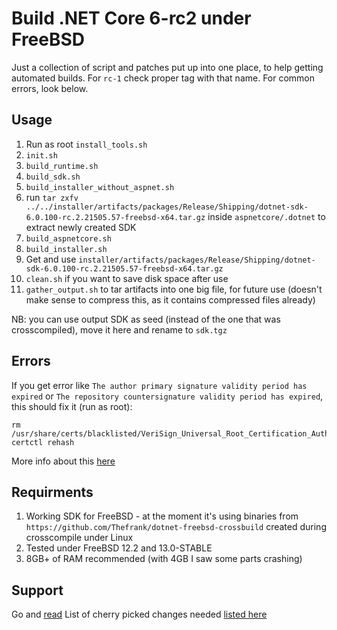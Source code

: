 # Build .NET Core 6-rc2 under FreeBSD

Just a collection of script and patches put up into one place, to help getting automated builds.
For `rc-1` check proper tag with that name.
For common errors, look below.

## Usage

1. Run as root `install_tools.sh`
1. `init.sh`
1. `build_runtime.sh`
1. `build_sdk.sh`
1. `build_installer_without_aspnet.sh`
1. run `tar zxfv ../../installer/artifacts/packages/Release/Shipping/dotnet-sdk-6.0.100-rc.2.21505.57-freebsd-x64.tar.gz` inside `aspnetcore/.dotnet` to extract newly created SDK
1. `build_aspnetcore.sh`
1. `build_installer.sh`
1. Get and use `installer/artifacts/packages/Release/Shipping/dotnet-sdk-6.0.100-rc.2.21505.57-freebsd-x64.tar.gz`
1. `clean.sh` if you want to save disk space after use
1. `gather_output.sh` to tar artifacts into one big file, for future use (doesn't make sense to compress this, as it contains compressed files already)

NB: you can use output SDK as seed (instead of the one that was crosscompiled), move it here and rename to `sdk.tgz`

## Errors

If you get error like `The author primary signature validity period has expired` or `The repository countersignature validity period has expired`, this should fix it (run as root):
```
rm /usr/share/certs/blacklisted/VeriSign_Universal_Root_Certification_Authority.pem
certctl rehash
```

More info about this [here](https://bugzilla.mozilla.org/show_bug.cgi?id=1686854)

## Requirments

1. Working SDK for FreeBSD - at the moment it's using binaries from `https://github.com/Thefrank/dotnet-freebsd-crossbuild` created during crosscompile under Linux
1. Tested under FreeBSD 12.2 and 13.0-STABLE
1. 8GB+ of RAM recommended (with 4GB I saw some parts crashing)

## Support

Go and [read](https://github.com/dotnet/runtime/issues/14537)
List of cherry picked changes needed [listed here](https://github.com/dotnet/runtime/issues/14537#issuecomment-926352045)
